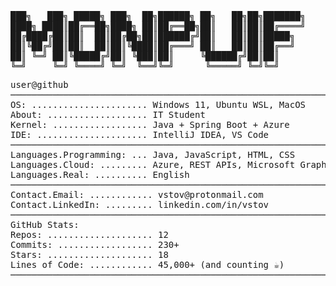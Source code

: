 <!-- Paste this into your README.md -->
<pre>
███╗   ███╗ █████╗ ███╗  ██╗██████╗ ██╗   ██╗██╗███████╗
████╗ ████║██╔══██╗████╗ ██║██╔══██╗██║   ██║██║██╔════╝
██╔████╔██║██║  ██║██╔██╗██║██████╔╝██║   ██║██║█████╗  
██║╚██╔╝██║██║  ██║██║╚████║██╔═══╝ ██║   ██║██║██╔══╝  
██║ ╚═╝ ██║╚█████╔╝██║ ╚███║██║     ╚██████╔╝██║██║     
╚═╝     ╚═╝ ╚════╝ ╚═╝  ╚══╝╚═╝      ╚═════╝ ╚═╝╚═╝     
</pre>

<pre>
user@github
──────────────────────────────────────────────────────────────
OS: ...................... Windows 11, Ubuntu WSL, MacOS
About: ................... IT Student
Kernel: .................. Java + Spring Boot + Azure
IDE: ..................... IntelliJ IDEA, VS Code
──────────────────────────────────────────────────────────────
Languages.Programming: ... Java, JavaScript, HTML, CSS
Languages.Cloud: ......... Azure, REST APIs, Microsoft Graph
Languages.Real: .......... English
──────────────────────────────────────────────────────────────
Contact.Email: ............ vstov@protonmail.com
Contact.LinkedIn: ......... linkedin.com/in/vstov
──────────────────────────────────────────────────────────────
GitHub Stats:
Repos: .................... 12
Commits: .................. 230+
Stars: .................... 18
Lines of Code: ............ 45,000+ (and counting ☕)
──────────────────────────────────────────────────────────────
</pre>

